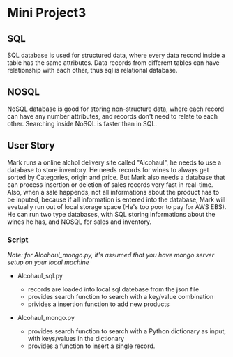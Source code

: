# Mini Project3
## SQL
SQL database is used for structured data, where every data recond inside a table has the same attributes. Data records from different tables can have relationship with each other, thus sql is relational database.

## NOSQL
NoSQL database is good for storing non-structure data, where each record can have any number attributes, and records don't need to relate to each other. Searching inside NoSQL is faster than in SQL.

## User Story
Mark runs a online alchol delivery site called "Alcohaul", he needs to use a database to store inventory. He needs records for wines to always get sorted by Categories, origin and price. But Mark also needs a database that can process insertion or deletion of sales records very fast in real-time. Also, when a sale happends, not all informations about the product has to be inputed, because if all information is entered into the database, Mark will evetually run out of local storage space (He's too poor to pay for AWS EBS). 
He can run two type databases, with SQL storing informations about the wines he has, and NOSQL for sales and inventory. 


### Script
*Note: for Alcohaul_mongo.py, it's assumed that you have mongo server setup on your local machine*

* Alcohaul_sql.py 
  * records are loaded into local sql datebase from the json file
  * provides search function to search with a key/value combination
  * privides a insertion function to add new products

* Alcohaul_mongo.py
  * provides search function to search with a Python dictionary as input, with keys/values in the dictionary
  * provides a function to insert a single record. 